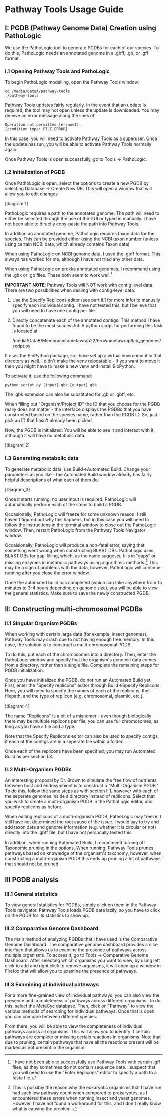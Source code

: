 # Pathway Tools Usage Guide
## I: PGDB (Pathway Genome Data) Creation using PathoLogic
We use the PathoLogic tool to generate PGDBs for each of our species. To do this, PathoLogic needs an annotated genome in a .gbff, .gb, or .gff format. 

### I.1 Opening Pathway Tools and PathoLogic
To begin PathoLogic modelling, open the Pathway Tools window. 

    cd /media/DataA/pathway-tools
    ./pathway-tools
Pathway Tools updates fairly regularly. In the event that an update is required, the tool may not open unless the update is downloaded. You may receive an error message along the lines of 

    Operation not permitted [errno=1].
    [condition type: FILE-ERROR]
 In this case, you will need to activate Pathway Tools as a superuser. Once the update has run, you will be able to activate Pathway Tools normally again.

Once Pathway Tools is open successfully, go to Tools -> PathoLogic.

### I.2 Initialization of PGDB

Once PathoLogic is open, select the options to create a new PGDB by selecting Database -> Create New DB. This will open a window that will allow you to edit changes

[diagram 1]

PathoLogic requires a path to the annotated genome. The path will need to either be selected through the use of the GUI or typed in manually. I have not been able to directly copy-paste the path into Pathway Tools.

In addition an annotated genome, PathoLogic requires taxon data for the species. This can be provided either using the NCBI taxon number (unless using certain NCBI data, which already contains Taxon data)

When using PathoLogic on NCBI genome data, I used the .gbff format. This always has worked for me, although I have not tried any other data.

When using PathoLogic on prokka annotated genomes, I recommend using the .gbk or .gb files. These both seem to work well.[^1]

**IMPORTANT NOTE**: Pathway Tools will NOT work with contig level data. There are two possibilities when dealing with contig-level data:
1. Use the Specify Replicons editor (see part II.1 for more info) to manually specify each individual contig. I have not tested this, but I believe that you will need to have one contig per file.
2. Directly concatenate each of the annotated contigs. This method I have found to be the most successful. A python script for performing this task is located at

    /media/DataB/Membracids/metawrap22/brownmetawrap/lab_genomes/script.py

It uses the BioPython package, so I have set up a virtual environment in that directory as well. I didn't make the venv relocatable - if you want to move it then you might have to make a new venv and install BioPython.

To activate it, use the following command:

    python script.py [input].gbk [output].gbk

The .gbk extension can also be substituted for .gb or .gbff, etc.

When filling out "Organism/Project ID" the ID that you choose for the PGDB really does not matter - the interface displays the PGDBs that you have constructed based on the species name, rather than the PGDB ID. So, just pick an ID that hasn't already been picked.

Now, the PGDB is initialized. You will be able to see it and interact with it, although it will have no metabolic data.

[diagram_2]


### I.3 Generating metabolic data

To generate metabolic data, use Build->Automated Build. Change your parameters as you like - the Automated Build window already has fairly helpful descriptions of what each of them do.

[Diagram_3]

Once it starts running, no user input is required. PathoLogic will automatically perform each of the steps to build a PGDB.

Occasionally, PathoLogic will freeze for some unknown reason. I still haven't figured out why this happens, but in this case you will need to follow the instructions in the terminal window to close out the PathoLogic window. Then, restart PathoLogic from the Pathway Tools Navigator window.

Occaisionally, PathoLogic will produce a non-fatal error, saying that something went wrong when constructing BLAST DBs. PathoLogic uses BLAST DBs for gap-filling, which, as the name suggests, fills in "gaps" or missing enzymes in metabolic pathways using algorithmic methods.[^2] This may be a sign of problems with the data, however, PathoLogic will continue running after you close the error window.

Once the automated build has completed (which can take anywhere from 15 minutes to 3-4 hours depending on genome size), you will be able to view the general statistics. Make sure to save the newly constructed PGDB.

## II: Constructing multi-chromosomal PGDBs

### II.1 Singular Organism PGDBs 
When working with certain large data (for example, insect genomes), Pathway Tools may crash due to not having enough free memory. In this case, the solution is to construct a multi-chromosomal PGDB.

To do this, put each of the chromosomes into a directory. Then, enter the PathoLogic window and specify that the organism's genomic data comes from a directory, rather than a single file. Complete the remaining steps for PGDB initialization. 

Once you have initialized the PGDB, do not run an Automated Build yet. First, enter the "Specify replicons" editor through Build->Specify Replicons. Here, you will need to specify the names of each of the replicons, their filepath, and the type of replicon (e.g. chromosomal, plasmid, etc.). 

[diagram_4]

The name "Replicons" is a bit of a misnomer - even though biologically there may be multiple replicons per file, you can use full chromosomes, as long as you have a file and a type. 

Note that the Specify Replicons editor can also be used to specify contigs, if each of the contigs are in a seperate file within a folder.

Once each of the replicons have been specified, you may run Automated Build as per section I.3.

### II.2 Multi-Organism PGDBs
An interesting proposal by Dr. Brown to simulate the free flow of nutrients between host and endosymbiont is to construct a "Multi-Organism PGDB." To do this, follow the same steps as with section II.1, however with each of the seperate genomes inside a directory instead of replicons. Select that you wish to create a multi-organism PGDB in the PathoLogic editor, and specify replicons as before. 

When editing replicons of a multi-organism PGDB, PathoLogic may freeze. I still have not determined the root cause of the issue. I would say to try and add taxon data and genome information (e.g. whether it is circular or not) directly into the .gbff file, but I have not personally tested this.

In addition, when running Automated Build, I recommend turning off Taxonomic pruning in the options. When running, Pathway Tools prunes pathways based on knowledge of the organism's taxonomy, however, when constructing a multi-organism PGDB this ends up pruning a lot of pathways that should not be pruned.

## III PGDB analysis

### III.1 General statistics
To view general statistics for PGDBs, simply click on them in the Pathway Tools navigator. Pathway Tools loads PGDB data lazily, so you have to click on the PGDB for its statistics to show up.

### III.2 Comparative Genome Dashboard
The main method of analyzing PGDBs that I have used is the Comparative Genome Dashboard. The comparative genome dashboard provides a nice interface that allows us to examine the presence of pathways across multiple organisms. To access it, go to Tools -> Comparative Genome Dashboard. After selecting which organisms you want to view, by using left click to add and right click to remove organisms, it will open up a window in Firefox that will allow you to examine the presence of pathways.

### III.3 Examining at individual pathways
For a more fine-grained view of individual pathways, you can also view the presence and completeness of pathways across different organisms. To do this, select the MetaCyc database. Then, click on "Pathway" to view the various methods of searching for individual pathways. Once that is open you can compare between different species.

From there, you will be able to view the completeness of individual pathways across all organisms. This will allow you to identify if certain pathways are complete or missing certain reactions in organisms. Note that due to pruning, certain pathways that have all the reactions present will be marked as not present in the organism.

[^1]: I have not been able to successfully use Pathway Tools with certain .gff files, as they sometimes do not contain sequence data. I suspect that you will need to use the "Enter Replicons" editor to specify a path to a fasta file.

[^2]: This is possibly the reason why the eukaryotic organisms that I have run had such low pathway count when compared to prokaryotes, as I encountered these errors when running insect and yeast genomes. However, I have not found a workaround for this, and I don't really know what is causing the problem.
